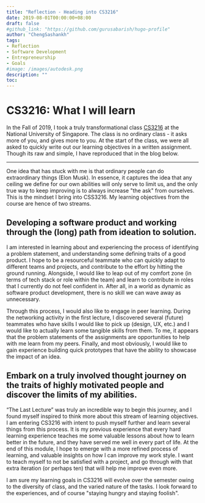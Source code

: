 ```yaml
---
title: "Reflection - Heading into CS3216"
date: 2019-08-01T00:00:00+08:00
draft: false
#github_link: "https://github.com/gurusabarish/hugo-profile"
author: "ChengSashankh"
tags:
- Reflection
- Software Development
- Entrepreneurship
- Goals
#image: /images/autodesk.png
description: ""
toc:
---
```


# CS3216: What I will learn

In the Fall of 2019, I took a truly transformational class [CS3216](https://cs3216.com/) at the National University of Singapore. The class is no ordinary class - it asks more of you, and gives more to you. At the start of the class, we were all asked to quickly write out our learning objectives in a written assignment. Though its raw and simple, I have reproduced that in the blog below.

---

One idea that has stuck with me is that ordinary people can do extraordinary things (Elon Musk). In essence, it captures the idea that any ceiling we define for our own abilities will only serve to limit us, and the only true way to keep improving is to always increase "the ask" from ourselves. This is the mindset I bring into CSS3216. My learning objectives from the course are hence of two streams.


## Developing a software product and working through the (long) path from ideation to solution. 

I am interested in learning about and experiencing the process of identifying a problem statement, and understanding some defining traits of a good product. I hope to be a resourceful teammate who can quickly adapt to different teams and projects, and contribute to the effort by hitting the ground running. Alongside, I would like to leap out of my comfort zone (in terms of tech stack or role within the team) and learn to contribute in roles that I currently do not feel confident in. After all, in a world as dynamic as software product development, there is no skill we can wave away as unnecessary.

Through this process, I would also like to engage in peer learning. During the networking activity in the first lecture, I discovered several (future) teammates who have skills I would like to pick up (design, UX, etc.) and I would like to actually learn some tangible skills from them. To me, it appears that the problem statements of the assignments are opportunities to help with me learn from my peers. Finally, and most obviously, I would like to gain experience building quick prototypes that have the ability to showcase the impact of an idea.


## Embark on a truly involved thought journey on the traits of highly motivated people and discover the limits of my abilities.

“The Last Lecture” was truly an incredible way to begin this journey, and I found myself inspired to think more about this stream of learning objectives. I am entering CS3216 with intent to push myself further and learn several things from this process. It is my previous experience that every hard learning experience teaches me some valuable lessons about how to learn better in the future, and they have served me well in every part of life. At the end of this module, I hope to emerge with a more refined process of learning, and valuable insights on how I can improve my work style. I want to teach myself to not be satisfied with a project, and go through with that extra iteration (or perhaps ten) that will help me improve even more.

I am sure my learning goals in CS3216 will evolve over the semester owing to the diversity of class, and the varied nature of the tasks. I look forward to the experiences, and of course "staying hungry and staying foolish".
